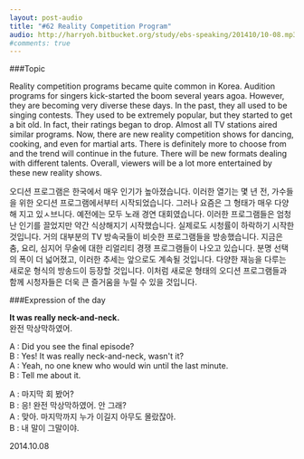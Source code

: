 ```yaml
---
layout: post-audio
title: "#62 Reality Competition Program"
audio: http://harryoh.bitbucket.org/study/ebs-speaking/201410/10-08.mp3
#comments: true
---
```


###Topic

Reality competition programs became quite common in Korea. Audition programs for singers kick-started the boom several years agoa. However, they are becoming very diverse these days. In the past, they all used to be singing contests. They used to be extremely popular, but they started to get a bit old. In fact, their ratings began to drop. Almost all TV stations aired similar programs. Now, there are new reality competition shows for dancing, cooking, and even for martial arts. There is definitely more to choose from and the trend will continue in the future. There will be new formats dealing with different talents. Overall, viewers will be a lot more entertained by these new reality shows.

오디션 프로그램은 한국에서 매우 인기가 높아졌습니다. 이러한 열기는 몇 년 전, 가수들을 위한 오디션 프로그램에서부터 시작되었습니다. 그러나 요즘은 그 형태가 매우 다양해 지고 있ㅅ브니다. 예전에는 모두 노래 경연 대회였습니다. 이러한 프로그램들은 엄청난 인기를 끌었지만 약간 식상해지기 시작했습니다. 실제로도 시청률이 하락하기 시작한 것입니다. 거의 대부분의 TV  방속국들이 비슷한 프로그램들을 방송했습니다. 지금은 춤, 요리, 심지어 무술에 대한 리얼리티 경쟁 프로그램들이 나오고 있습니다. 분명 선택의 폭이 더 넓어졌고, 이러한 추세는 앞으로도 계속될 것입니다. 다양한 재능을 다루는 새로운 형식의 방송드이 등장할 것입니다. 이처럼 새로운 형태의 오디션 프로그램들과 함께 시청자들은 더욱 큰 즐거움을 누릴 수 있을 것입니다.

###Expression‍ of the day

**It was really neck-and-neck.**  
완전 막상막하였어.

A : Did you see the final episode?  
B : Yes! It was really neck-and-neck, wasn't it?  
A : Yeah, no one knew who would win until the last minute.  
B : Tell me about  it.  

A : 마지막 회 봤어?  
B : 응! 완전 막상막하였어. 안 그래?  
A : 맞아. 마지막까지 누가 이길지 아무도 몰랐잖아.  
B : 내 말이 그말이야.  

2014.10.08